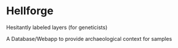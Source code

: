 # Hellforge #
Hesitantly labeled layers (for geneticists)

A Database/Webapp to provide archaeological context for samples
